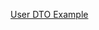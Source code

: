 [User DTO Example](https://community.progress.com/s/article/How-to-retrieve-Sitefinity-users-in-NET-Core)
